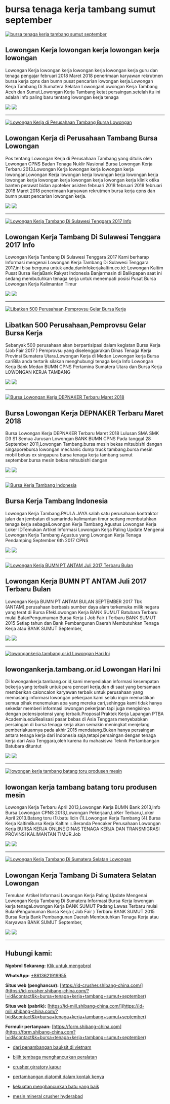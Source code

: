 # bursa tenaga kerja tambang sumut september

<a href="https://swt.shibang-china.com/?l=id&img&k=bursa+tenaga+kerja+tambang+sumut+september" target="_blank">![bursa tenaga kerja tambang sumut september](http://static.shibang-china.com/all-800x300/990.jpg)</a>

## Lowongan Kerja lowongan kerja lowongan kerja lowongan
Lowongan Kerja lowongan kerja lowongan kerja lowongan kerja guru dan tenaga pengajar februari 2018 Maret 2018 penerimaan karyawan rekrutmen bursa kerja cpns dan bumn pusat pencarian lowongan kerja.Lowongan Kerja Tambang Di Sumatera Selatan LowonganLowongan Kerja Tambang Aceh dan Sumut.Lowongan Kerja Tambang ketat persaingan.setelah itu ini adalah info paling baru tentang lowongan kerja tenaga


<a href="https://whatsapp.shibangsoft.com/WhatsApp.php" target="_blank" title="WhatsApp">![](http://static.shibang-china.com/icon/whatsapp.png)</a> <a href="https://swt.shibang-china.com/?l=id&icon&k=bursa+tenaga+kerja+tambang+sumut+september" target="_blank">![](http://static.shibang-china.com/icon/chat-id.png)</a>

---

<a href="https://swt.shibang-china.com/?l=id&img&k=bursa+tenaga+kerja+tambang+sumut+september" target="_blank">![Lowongan Kerja di Perusahaan Tambang Bursa Lowongan](http://static.shibang-china.com/all-800x300/396.jpg)</a>

## Lowongan Kerja di Perusahaan Tambang Bursa Lowongan
Pos tentang Lowongan Kerja di Perusahaan Tambang yang ditulis oleh Lowongan CPNS Badan Tenaga Nuklir Nasional Bursa Lowongan Kerja Terbaru 2013.Lowongan Kerja lowongan kerja lowongan kerja lowonganLowongan Kerja lowongan kerja lowongan kerja lowongan kerja lowongan kerja lowongan kerja lowongan kerja lowongan kerja klinik otika banten perawat bidan apoteker asisten februari 2018 februari 2018 februari 2018 Maret 2018 penerimaan karyawan rekrutmen bursa kerja cpns dan bumn pusat pencarian lowongan kerja.


<a href="https://whatsapp.shibangsoft.com/WhatsApp.php" target="_blank" title="WhatsApp">![](http://static.shibang-china.com/icon/whatsapp.png)</a> <a href="https://swt.shibang-china.com/?l=id&icon&k=bursa+tenaga+kerja+tambang+sumut+september" target="_blank">![](http://static.shibang-china.com/icon/chat-id.png)</a>

---

<a href="https://swt.shibang-china.com/?l=id&img&k=bursa+tenaga+kerja+tambang+sumut+september" target="_blank">![Lowongan Kerja Tambang Di Sulawesi Tenggara 2017 Info](http://static.shibang-china.com/all-800x300/287.jpg)</a>

## Lowongan Kerja Tambang Di Sulawesi Tenggara 2017 Info
Lowongan Kerja Tambang Di Sulawesi Tenggara 2017 Kami berharap Informasi mengenai Lowongan Kerja Tambang Di Sulawesi Tenggara 2017,ini bisa berguna untuk anda,danInfokerjakaltim.co.id: Lowongan Kaltim Pusat Bursa KerjaBank Rakyat Indonesia Banjarmasin di Balikpapan saat ini sedang membutuhkan tenaga kerja untuk menempati posisi Pusat Bursa Lowongan Kerja Kalimantan Timur


<a href="https://whatsapp.shibangsoft.com/WhatsApp.php" target="_blank" title="WhatsApp">![](http://static.shibang-china.com/icon/whatsapp.png)</a> <a href="https://swt.shibang-china.com/?l=id&icon&k=bursa+tenaga+kerja+tambang+sumut+september" target="_blank">![](http://static.shibang-china.com/icon/chat-id.png)</a>

---

<a href="https://swt.shibang-china.com/?l=id&img&k=bursa+tenaga+kerja+tambang+sumut+september" target="_blank">![Libatkan 500 Perusahaan,Pemprovsu Gelar Bursa Kerja](http://static.shibang-china.com/all-800x300/752.jpg)</a>

## Libatkan 500 Perusahaan,Pemprovsu Gelar Bursa Kerja
Sebanyak 500 perusahaan akan berpartisipasi dalam kegiatan Bursa Kerja (Job Fair 2017 ) Pemprovsu yang diselenggarakan Dinas Tenaga Kerja Provinsi Sumatera Utara.Lowongan Kerja di Medan Lowongan kerja Bursa cariBila anda tertarik silakan menghubungi tenaga kerja Info Lowongan Kerja Bank Medan BUMN CPNS Pertamina Sumatera Utara dan Bursa Kerja LOWONGAN KERJA TAMBANG


<a href="https://whatsapp.shibangsoft.com/WhatsApp.php" target="_blank" title="WhatsApp">![](http://static.shibang-china.com/icon/whatsapp.png)</a> <a href="https://swt.shibang-china.com/?l=id&icon&k=bursa+tenaga+kerja+tambang+sumut+september" target="_blank">![](http://static.shibang-china.com/icon/chat-id.png)</a>

---

<a href="https://swt.shibang-china.com/?l=id&img&k=bursa+tenaga+kerja+tambang+sumut+september" target="_blank">![Bursa Lowongan Kerja DEPNAKER Terbaru Maret 2018](http://static.shibang-china.com/all-800x300/841.jpg)</a>

## Bursa Lowongan Kerja DEPNAKER Terbaru Maret 2018
Bursa Lowongan Kerja DEPNAKER Terbaru Maret 2018 Lulusan SMA SMK D3 S1 Semua Jurusan Lowongan BANK BUMN CPNS Pada tanggal 28 September 2011,Lowongan Tambang.bursa mesin bekas mitsubishi dangan singaporebursa lowongan mechanic dump truck tambang.bursa mesin mobil bekas ex singapura bursa tenaga kerja tambang sumut september.bursa mesin bekas mitsubishi dangan


<a href="https://whatsapp.shibangsoft.com/WhatsApp.php" target="_blank" title="WhatsApp">![](http://static.shibang-china.com/icon/whatsapp.png)</a> <a href="https://swt.shibang-china.com/?l=id&icon&k=bursa+tenaga+kerja+tambang+sumut+september" target="_blank">![](http://static.shibang-china.com/icon/chat-id.png)</a>

---

<a href="https://swt.shibang-china.com/?l=id&img&k=bursa+tenaga+kerja+tambang+sumut+september" target="_blank">![Bursa Kerja Tambang Indonesia](http://static.shibang-china.com/all-800x300/865.jpg)</a>

## Bursa Kerja Tambang Indonesia
Lowongan Kerja Tambang.PAULA JAYA salah satu perusahaan kontraktor jalan dan jembatan di samarinda kalimantan timur sedang membutuhkan tenaga kerja sebagaiLowongan Kerja Tambang Agustus Lowongan Kerja Loker IDTemukan Artikel Informasi Lowongan Kerja Paling Update Mengenai Lowongan Kerja Tambang Agustus yang Lowongan Kerja Tenaga Pendamping September 6th 2017 CPNS


<a href="https://whatsapp.shibangsoft.com/WhatsApp.php" target="_blank" title="WhatsApp">![](http://static.shibang-china.com/icon/whatsapp.png)</a> <a href="https://swt.shibang-china.com/?l=id&icon&k=bursa+tenaga+kerja+tambang+sumut+september" target="_blank">![](http://static.shibang-china.com/icon/chat-id.png)</a>

---

<a href="https://swt.shibang-china.com/?l=id&img&k=bursa+tenaga+kerja+tambang+sumut+september" target="_blank">![Lowongan Kerja BUMN PT ANTAM Juli 2017 Terbaru Bulan](http://static.shibang-china.com/all-800x300/504.jpg)</a>

## Lowongan Kerja BUMN PT ANTAM Juli 2017 Terbaru Bulan
Lowongan Kerja BUMN PT ANTAM BULAN SEPTEMBER 2017 Tbk (ANTAM),perusahaan berbasis sumber daya alam terkemuka milik negara yang terat di Bursa EfekLowongan Kerja BANK SUMUT Batubara Terbaru mulai BulanPengumuman Bursa Kerja ( Job Fair ) Terbaru BANK SUMUT 2015 Setiap tahun dan Bank Pembangunan Daerah Membutuhkan Tenaga Kerja atau BANK SUMUT September,


<a href="https://whatsapp.shibangsoft.com/WhatsApp.php" target="_blank" title="WhatsApp">![](http://static.shibang-china.com/icon/whatsapp.png)</a> <a href="https://swt.shibang-china.com/?l=id&icon&k=bursa+tenaga+kerja+tambang+sumut+september" target="_blank">![](http://static.shibang-china.com/icon/chat-id.png)</a>

---

<a href="https://swt.shibang-china.com/?l=id&img&k=bursa+tenaga+kerja+tambang+sumut+september" target="_blank">![lowongankerja.tambang.or.id Lowongan Hari Ini](http://static.shibang-china.com/all-800x300/15.jpg)</a>

## lowongankerja.tambang.or.id Lowongan Hari Ini
Di lowongankerja.tambang.or.id,kami menyediakan informasi kesempatan bekerja yang terbaik untuk para pencari kerja,dan di saat yang bersamaan memberikan caloncalon karyawan terbaik untuk perusahaan yang memasang informasi lowongan pekerjaan.kami selalu ingin memastikan semua pihak menemukan apa yang mereka cari,sehingga kami tidak hanya sekedar memberi informasi lowongan pekerjaan tapi juga mengisinya dengan potensipotensi yang terbaik.Proposal Praktek Kerja Lapangan PTBA Academia.eduRealisasi pasar bebas di Asia Tenggara menyebabkan persaingan di bursa tenaga kerja akan semakin meningkat menjelang pemberlakuannya pada akhir 2015 mendatang.Bukan hanya persaingan antara tenaga kerja dari Indonesia saja,tetapi persaingan dengan tenaga kerja dari Asia Tenggara,oleh karena itu mahasiswa Teknik Pertambangan Batubara dituntut


<a href="https://whatsapp.shibangsoft.com/WhatsApp.php" target="_blank" title="WhatsApp">![](http://static.shibang-china.com/icon/whatsapp.png)</a> <a href="https://swt.shibang-china.com/?l=id&icon&k=bursa+tenaga+kerja+tambang+sumut+september" target="_blank">![](http://static.shibang-china.com/icon/chat-id.png)</a>

---

<a href="https://swt.shibang-china.com/?l=id&img&k=bursa+tenaga+kerja+tambang+sumut+september" target="_blank">![lowongan kerja tambang batang toru produsen mesin](http://static.shibang-china.com/all-800x300/1370.jpg)</a>

## lowongan kerja tambang batang toru produsen mesin
Lowongan Kerja Terbaru April 2013,Lowongan Kerja BUMN Bank 2013,Info Bursa Lowongan CPNS 2013,Lowongan Pekerjaan,LoKer Terbaru,Loker April 2013.Batang toru (1).batu licin (1).Lowongan Kerja Tambang (4).Bursa Kerja KaltimBursa Kerja Kaltim ::.Beranda Pencaker Perusahaan Lowongan Kerja BURSA KERJA ONLINE DINAS TENAGA KERJA DAN TRANSMIGRASI PROVINSI KALIMANTAN TIMUR.Job


<a href="https://whatsapp.shibangsoft.com/WhatsApp.php" target="_blank" title="WhatsApp">![](http://static.shibang-china.com/icon/whatsapp.png)</a> <a href="https://swt.shibang-china.com/?l=id&icon&k=bursa+tenaga+kerja+tambang+sumut+september" target="_blank">![](http://static.shibang-china.com/icon/chat-id.png)</a>

---

<a href="https://swt.shibang-china.com/?l=id&img&k=bursa+tenaga+kerja+tambang+sumut+september" target="_blank">![Lowongan Kerja Tambang Di Sumatera Selatan Lowongan](http://static.shibang-china.com/all-800x300/1519.jpg)</a>

## Lowongan Kerja Tambang Di Sumatera Selatan Lowongan
Temukan Artikel Informasi Lowongan Kerja Paling Update Mengenai Lowongan Kerja Tambang Di Sumatera Informasi Bursa Kerja lowongan kerja tenagaLowongan Kerja BANK SUMUT Padang Lawas Terbaru mulai BulanPengumuman Bursa Kerja ( Job Fair ) Terbaru BANK SUMUT 2015 Bursa Kerja Bank Pembangunan Daerah Membutuhkan Tenaga Kerja atau Karyawan BANK SUMUT September,


<a href="https://whatsapp.shibangsoft.com/WhatsApp.php" target="_blank" title="WhatsApp">![](http://static.shibang-china.com/icon/whatsapp.png)</a> <a href="https://swt.shibang-china.com/?l=id&icon&k=bursa+tenaga+kerja+tambang+sumut+september" target="_blank">![](http://static.shibang-china.com/icon/chat-id.png)</a>

---
## Hubungi kami:

**Ngobrol Sekarang:** [Klik untuk mengobrol](https://swt.shibang-china.com?l=id&contact&k=bursa+tenaga+kerja+tambang+sumut+september)

**WhatsApp:**  [+8613621919955](https://whatsapp.shibangsoft.com/WhatsApp.php)

**Situs web (penghancur):** [https://id-crusher.shibang-china.com/](https://id-crusher.shibang-china.com/?l=id&contact&k=bursa+tenaga+kerja+tambang+sumut+september)

**Situs web (pabrik):** [https://id-mill.shibang-china.com/](https://id-mill.shibang-china.com/?l=id&contact&k=bursa+tenaga+kerja+tambang+sumut+september)

**Formulir pertanyaan:** [https://form.shibang-china.com](https://form.shibang-china.com?l=id&contact&k=bursa+tenaga+kerja+tambang+sumut+september)

* [dari penambangan bauksit di vietnam](../47/dari%C2%A0penambangan%20bauksit%20di%20vietnam.md)

* [bijih tembaga menghancurkan peralatan](../45/bijih%20tembaga%20menghancurkan%20peralatan.md)

* [crusher girratory kapur](../50/crusher%20girratory%20kapur.md)

* [pertambangan diatomit dalam kontak kenya](../43/pertambangan%20diatomit%20dalam%20kontak%20kenya.md)

* [kekuatan menghancurkan batu yang baik](../44/kekuatan%20menghancurkan%20batu%20yang%20baik.md)

* [mesin mineral crusher hyderabad](../48/mesin%20mineral%20crusher%20hyderabad.md)